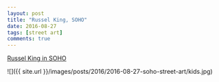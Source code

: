 ```yaml
---
layout: post
title: "Russel King, SOHO"
date: 2016-08-27
tags: [street art]
comments: true
---
```

[Russel King in SOHO](https://www.facebook.com/russell.king.7140)

![]({{ site.url }}/images/posts/2016/2016-08-27-soho-street-art/kids.jpg)

